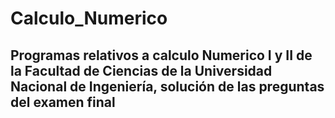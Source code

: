 # Calculo_Numerico
Programas relativos a calculo Numerico I y II de la Facultad de Ciencias de la Universidad Nacional de Ingeniería, solución de las preguntas del examen final
----
